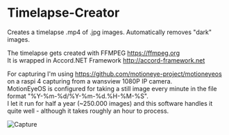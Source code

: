 # Timelapse-Creator
Creates a timelapse .mp4 of .jpg images.
Automatically removes "dark" images.

The timelapse gets created with FFMPEG https://ffmpeg.org<br>
It is wrapped in Accord.NET Framework http://accord-framework.net

For capturing I'm using https://github.com/motioneye-project/motioneyeos on a raspi 4 capturing from a wansview 1080P IP camera.<br>
MotionEyeOS is configured for taking a still image every minute in the file format "%Y-%m-%d/%Y-%m-%d.%H-%M-%S".<br>
I let it run for half a year (~250.000 images) and this software handles it quite well - although it takes roughly an hour to process.

![Capture](https://user-images.githubusercontent.com/18436406/210234699-53cf1f19-fd08-4a53-816d-028318613e82.PNG)
